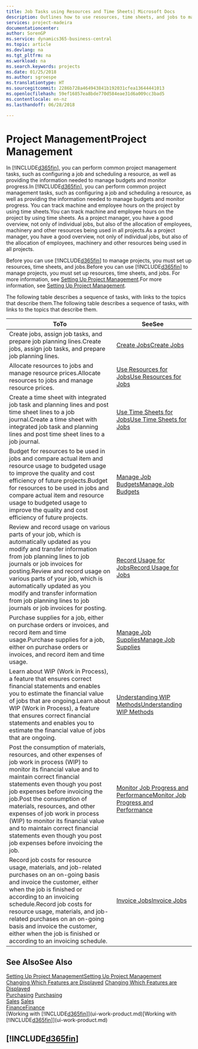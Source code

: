 ```yaml
---
title: Job Tasks using Resources and Time Sheets| Microsoft Docs
description: Outlines how to use resources, time sheets, and jobs to manage projects.
services: project-madeira
documentationcenter: 
author: SorenGP
ms.service: dynamics365-business-central
ms.topic: article
ms.devlang: na
ms.tgt_pltfrm: na
ms.workload: na
ms.search.keywords: projects
ms.date: 01/25/2018
ms.author: sgroespe
ms.translationtype: HT
ms.sourcegitcommit: 2286b728a464943841b192031cfea13644441013
ms.openlocfilehash: 59ef16857ea8bde770d584eae31d6a009cc3bad5
ms.contentlocale: en-nz
ms.lasthandoff: 06/28/2018

---
```

# <a name="project-management"></a><span data-ttu-id="d290c-103">Project Management</span><span class="sxs-lookup"><span data-stu-id="d290c-103">Project Management</span></span>
<span data-ttu-id="d290c-104">In [!INCLUDE[d365fin](includes/d365fin_md.md)], you can perform common project management tasks, such as configuring a job and scheduling a resource, as well as providing the information needed to manage budgets and monitor progress.</span><span class="sxs-lookup"><span data-stu-id="d290c-104">In [!INCLUDE[d365fin](includes/d365fin_md.md)], you can perform common project management tasks, such as configuring a job and scheduling a resource, as well as providing the information needed to manage budgets and monitor progress.</span></span> <span data-ttu-id="d290c-105">You can track machine and employee hours on the project by using time sheets.</span><span class="sxs-lookup"><span data-stu-id="d290c-105">You can track machine and employee hours on the project by using time sheets.</span></span> <span data-ttu-id="d290c-106">As a project manager, you have a good overview, not only of individual jobs, but also of the allocation of employees, machinery and other resources being used in all projects.</span><span class="sxs-lookup"><span data-stu-id="d290c-106">As a project manager, you have a good overview, not only of individual jobs, but also of the allocation of employees, machinery and other resources being used in all projects.</span></span>

<span data-ttu-id="d290c-107">Before you can use [!INCLUDE[d365fin](includes/d365fin_md.md)] to manage projects, you must set up resources, time sheets, and jobs.</span><span class="sxs-lookup"><span data-stu-id="d290c-107">Before you can use [!INCLUDE[d365fin](includes/d365fin_md.md)] to manage projects, you must set up resources, time sheets, and jobs.</span></span> <span data-ttu-id="d290c-108">For more information, see [Setting Up Project Management](projects-setup-projects.md).</span><span class="sxs-lookup"><span data-stu-id="d290c-108">For more information, see [Setting Up Project Management](projects-setup-projects.md).</span></span>  

<span data-ttu-id="d290c-109">The following table describes a sequence of tasks, with links to the topics that describe them.</span><span class="sxs-lookup"><span data-stu-id="d290c-109">The following table describes a sequence of tasks, with links to the topics that describe them.</span></span>

| <span data-ttu-id="d290c-110">To</span><span class="sxs-lookup"><span data-stu-id="d290c-110">To</span></span> | <span data-ttu-id="d290c-111">See</span><span class="sxs-lookup"><span data-stu-id="d290c-111">See</span></span> |
| --- | --- |
| <span data-ttu-id="d290c-112">Create jobs, assign job tasks, and prepare job planning lines.</span><span class="sxs-lookup"><span data-stu-id="d290c-112">Create jobs, assign job tasks, and prepare job planning lines.</span></span> |[<span data-ttu-id="d290c-113">Create Jobs</span><span class="sxs-lookup"><span data-stu-id="d290c-113">Create Jobs</span></span>](projects-how-create-jobs.md) |
| <span data-ttu-id="d290c-114">Allocate resources to jobs and manage resource prices.</span><span class="sxs-lookup"><span data-stu-id="d290c-114">Allocate resources to jobs and manage resource prices.</span></span> |[<span data-ttu-id="d290c-115">Use Resources for Jobs</span><span class="sxs-lookup"><span data-stu-id="d290c-115">Use Resources for Jobs</span></span>](projects-how-use-resources.md) |
| <span data-ttu-id="d290c-116">Create a time sheet with integrated job task and planning lines and post time sheet lines to a job journal.</span><span class="sxs-lookup"><span data-stu-id="d290c-116">Create a time sheet with integrated job task and planning lines and post time sheet lines to a job journal.</span></span> |[<span data-ttu-id="d290c-117">Use Time Sheets for Jobs</span><span class="sxs-lookup"><span data-stu-id="d290c-117">Use Time Sheets for Jobs</span></span>](projects-how-use-time-sheets.md) |
| <span data-ttu-id="d290c-118">Budget for resources to be used in jobs and compare actual item and resource usage to budgeted usage to improve the quality and cost efficiency of future projects.</span><span class="sxs-lookup"><span data-stu-id="d290c-118">Budget for resources to be used in jobs and compare actual item and resource usage to budgeted usage to improve the quality and cost efficiency of future projects.</span></span> |[<span data-ttu-id="d290c-119">Manage Job Budgets</span><span class="sxs-lookup"><span data-stu-id="d290c-119">Manage Job Budgets</span></span>](projects-how-manage-budgets.md) |
| <span data-ttu-id="d290c-120">Review and record usage on various parts of your job, which is automatically updated as you modify and transfer information from job planning lines to job journals or job invoices for posting.</span><span class="sxs-lookup"><span data-stu-id="d290c-120">Review and record usage on various parts of your job, which is automatically updated as you modify and transfer information from job planning lines to job journals or job invoices for posting.</span></span> |[<span data-ttu-id="d290c-121">Record Usage for Jobs</span><span class="sxs-lookup"><span data-stu-id="d290c-121">Record Usage for Jobs</span></span>](projects-how-record-job-usage.md) |
| <span data-ttu-id="d290c-122">Purchase supplies for a job, either on purchase orders or invoices, and record item and time usage.</span><span class="sxs-lookup"><span data-stu-id="d290c-122">Purchase supplies for a job, either on purchase orders or invoices, and record item and time usage.</span></span> |[<span data-ttu-id="d290c-123">Manage Job Supplies</span><span class="sxs-lookup"><span data-stu-id="d290c-123">Manage Job Supplies</span></span>](projects-how-manage-project-supplies.md) |
| <span data-ttu-id="d290c-124">Learn about WIP (Work in Process), a feature that ensures correct financial statements and enables you to estimate the financial value of jobs that are ongoing.</span><span class="sxs-lookup"><span data-stu-id="d290c-124">Learn about WIP (Work in Process), a feature that ensures correct financial statements and enables you to estimate the financial value of jobs that are ongoing.</span></span> |[<span data-ttu-id="d290c-125">Understanding WIP Methods</span><span class="sxs-lookup"><span data-stu-id="d290c-125">Understanding WIP Methods</span></span>](projects-understanding-wip.md) |
| <span data-ttu-id="d290c-126">Post the consumption of materials, resources, and other expenses of job work in process (WIP) to monitor its financial value and to maintain correct financial statements even though you post job expenses before invoicing the job.</span><span class="sxs-lookup"><span data-stu-id="d290c-126">Post the consumption of materials, resources, and other expenses of job work in process (WIP) to monitor its financial value and to maintain correct financial statements even though you post job expenses before invoicing the job.</span></span> |[<span data-ttu-id="d290c-127">Monitor Job Progress and Performance</span><span class="sxs-lookup"><span data-stu-id="d290c-127">Monitor Job Progress and Performance</span></span>](projects-how-monitor-progress-performance.md) |
| <span data-ttu-id="d290c-128">Record job costs for resource usage, materials, and job-related purchases on an on-going basis and invoice the customer, either when the job is finished or according to an invoicing schedule.</span><span class="sxs-lookup"><span data-stu-id="d290c-128">Record job costs for resource usage, materials, and job-related purchases on an on-going basis and invoice the customer, either when the job is finished or according to an invoicing schedule.</span></span> |[<span data-ttu-id="d290c-129">Invoice Jobs</span><span class="sxs-lookup"><span data-stu-id="d290c-129">Invoice Jobs</span></span>](projects-how-invoice-jobs.md) |

## <a name="see-also"></a><span data-ttu-id="d290c-130">See Also</span><span class="sxs-lookup"><span data-stu-id="d290c-130">See Also</span></span>
[<span data-ttu-id="d290c-131">Setting Up Project Management</span><span class="sxs-lookup"><span data-stu-id="d290c-131">Setting Up Project Management</span></span>](projects-setup-projects.md)  
<span data-ttu-id="d290c-132">[Changing Which Features are Displayed](ui-experiences.md)    </span><span class="sxs-lookup"><span data-stu-id="d290c-132">[Changing Which Features are Displayed](ui-experiences.md)    </span></span>  
<span data-ttu-id="d290c-133">[Purchasing](purchasing-manage-purchasing.md)       </span><span class="sxs-lookup"><span data-stu-id="d290c-133">[Purchasing](purchasing-manage-purchasing.md)       </span></span>  
<span data-ttu-id="d290c-134">[Sales](sales-manage-sales.md)  </span><span class="sxs-lookup"><span data-stu-id="d290c-134">[Sales](sales-manage-sales.md)  </span></span>  
[<span data-ttu-id="d290c-135">Finance</span><span class="sxs-lookup"><span data-stu-id="d290c-135">Finance</span></span>](finance.md)  
<span data-ttu-id="d290c-136">[Working with [!INCLUDE[d365fin](includes/d365fin_md.md)]](ui-work-product.md)</span><span class="sxs-lookup"><span data-stu-id="d290c-136">[Working with [!INCLUDE[d365fin](includes/d365fin_md.md)]](ui-work-product.md)</span></span>  

## [!INCLUDE[d365fin](includes/free_trial_md.md)]  
 

